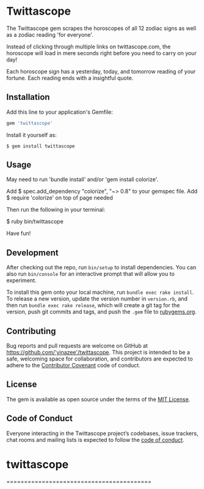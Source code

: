 # Twittascope

The Twittascope gem scrapes the horoscopes of all 12 zodiac signs as well as a zodiac reading 'for everyone'.

Instead of clicking through multiple links on twittascope.com, the horoscope will load in mere seconds right before you need to carry on your day!  

Each horoscope sign has a yesterday, today, and tomorrow reading of your fortune.  Each reading ends with a insightful quote.

## Installation

Add this line to your application's Gemfile:

```ruby
gem 'twittascope'
```

Install it yourself as:

    $ gem install twittascope

## Usage

May need to run 'bundle install' and/or 'gem install colorize'.

Add $ spec.add_dependency "colorize", "~> 0.8" to your gemspec file.
Add $ require 'colorize' on top of page needed

Then run the following in your terminal:

  $ ruby bin/twittascope

  Have fun!

## Development

After checking out the repo, run `bin/setup` to install dependencies. You can also run `bin/console` for an interactive prompt that will allow you to experiment.

To install this gem onto your local machine, run `bundle exec rake install`. To release a new version, update the version number in `version.rb`, and then run `bundle exec rake release`, which will create a git tag for the version, push git commits and tags, and push the `.gem` file to [rubygems.org](https://rubygems.org).

## Contributing

Bug reports and pull requests are welcome on GitHub at https://github.com/'yinazee'/twittascope. This project is intended to be a safe, welcoming space for collaboration, and contributors are expected to adhere to the [Contributor Covenant](http://contributor-covenant.org) code of conduct.

## License

The gem is available as open source under the terms of the [MIT License](https://opensource.org/licenses/MIT).

## Code of Conduct

Everyone interacting in the Twittascope project’s codebases, issue trackers, chat rooms and mailing lists is expected to follow the [code of conduct](https://github.com/yinazee/twittascope/blob/master/CODE_OF_CONDUCT.md).
# twittascope

=========================================
